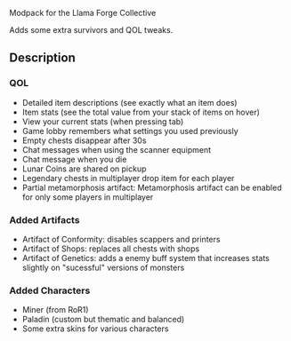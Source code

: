 Modpack for the Llama Forge Collective

Adds some extra survivors and QOL tweaks.

## Description

### QOL

- Detailed item descriptions (see exactly what an item does)
- Item stats (see the total value from your stack of items on hover)
- View your current stats (when pressing tab)
- Game lobby remembers what settings you used previously
- Empty chests disappear after 30s
- Chat messages when using the scanner equipment
- Chat message when you die
- Lunar Coins are shared on pickup
- Legendary chests in multiplayer drop item for each player
- Partial metamorphosis artifact: Metamorphosis artifact can be enabled for only some players in multiplayer

### Added Artifacts

- Artifact of Conformity: disables scappers and printers
- Artifact of Shops: replaces all chests with shops
- Artifact of Genetics: adds a enemy buff system that increases stats slightly on "sucessful" versions of monsters

### Added Characters

- Miner (from RoR1)
- Paladin (custom but thematic and balanced)
- Some extra skins for various characters
